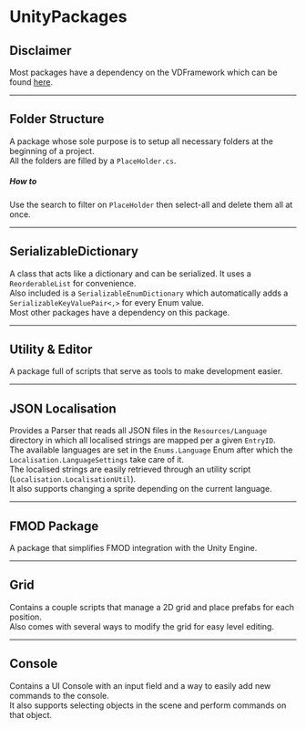# UnityPackages
## Disclaimer
Most packages have a dependency on the VDFramework which can be found [here](https://github.com/Danny-vD/VDFramework/releases/latest).
___
## Folder Structure
A package whose sole purpose is to setup all necessary folders at the beginning of a project.  
All the folders are filled by a `PlaceHolder.cs`.

##### How to
Use the search to filter on `PlaceHolder` then select-all and delete them all at once.
___
## SerializableDictionary
A class that acts like a dictionary and can be serialized. It uses a `ReorderableList` for convenience.  
Also included is a `SerializableEnumDictionary` which automatically adds a `SerializableKeyValuePair<,>` for every Enum value.  
Most other packages have a dependency on this package. 
___
## Utility & Editor
A package full of scripts that serve as tools to make development easier.
___
## JSON Localisation
Provides a Parser that reads all JSON files in the `Resources/Language` directory in which all localised strings are mapped per a given `EntryID`.  
The available languages are set in the `Enums.Language` Enum after which the `Localisation.LanguageSettings` take care of it.  
The localised strings are easily retrieved through an utility script (`Localisation.LocalisationUtil`).  
It also supports changing a sprite depending on the current language.
___
## FMOD Package
A package that simplifies FMOD integration with the Unity Engine.
___
## Grid
Contains a couple scripts that manage a 2D grid and place prefabs for each position.  
Also comes with several ways to modify the grid for easy level editing.
___
## Console
Contains a UI Console with an input field and a way to easily add new commands to the console.  
It also supports selecting objects in the scene and perform commands on that object.
